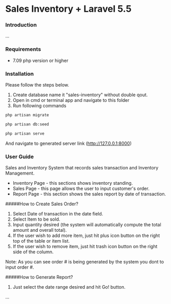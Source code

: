 # Sales Inventory + Laravel 5.5

### Introduction

...
### Requirements
 - 7.09 php version or higher

### Installation

Please follow the steps below.
1. Create database name it "sales-inventory" without double qout.
2. Open in cmd or terminal app and navigate to this folder
3. Run following commands

```bash
php artisan migrate
```

```bash
php artisan db:seed
```

```bash
php artisan serve
```

And navigate to generated server link (http://127.0.0.1:8000)

### User Guide
Sales and Inventory System that records sales transaction and Inventory Management.

- Inventory Page - this sections shows inventory standing.
- Sales Page - this page allows the user to input customer's order. 
- Report Page - this section shows the sales report by date of transaction.

#####How to Create Sales Order?
1. Select Date of transaction in the date field.
2. Select Item to be sold.
3. Input quantity desired (the system will automatically compute the total amount and overall total).
4. If the user wish to add more item, just hit plus icon button on the right top of the table or item list.
5. If the user wish to remove item, just hit trash icon button on the right side of the column.

Note: As you can see order # is being generated by the system you dont to input order #.

#####How to Generate Report?
1. Just select the date range desired and hit Go! button.

...
